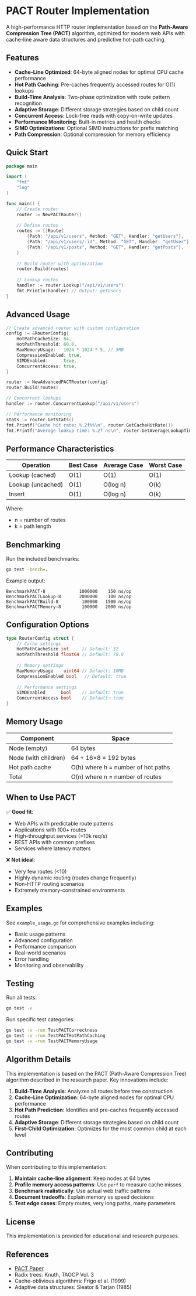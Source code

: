 # PACT Router Implementation

A high-performance HTTP router implementation based on the **Path-Aware Compression Tree (PACT)** algorithm, optimized for modern web APIs with cache-line aware data structures and predictive hot-path caching.

## Features

- **Cache-Line Optimized**: 64-byte aligned nodes for optimal CPU cache performance
- **Hot Path Caching**: Pre-caches frequently accessed routes for O(1) lookups
- **Build-Time Analysis**: Two-phase optimization with route pattern recognition
- **Adaptive Storage**: Different storage strategies based on child count
- **Concurrent Access**: Lock-free reads with copy-on-write updates
- **Performance Monitoring**: Built-in metrics and health checks
- **SIMD Optimizations**: Optional SIMD instructions for prefix matching
- **Path Compression**: Optional compression for memory efficiency

## Quick Start

```go
package main

import (
    "fmt"
    "log"
)

func main() {
    // Create router
    router := NewPACTRouter()
    
    // Define routes
    routes := []Route{
        {Path: "/api/v1/users", Method: "GET", Handler: "getUsers"},
        {Path: "/api/v1/users/:id", Method: "GET", Handler: "getUser"},
        {Path: "/api/v1/posts", Method: "GET", Handler: "getPosts"},
    }
    
    // Build router with optimization
    router.Build(routes)
    
    // Lookup routes
    handler := router.Lookup("/api/v1/users")
    fmt.Println(handler) // Output: getUsers
}
```

## Advanced Usage

```go
// Create advanced router with custom configuration
config := &RouterConfig{
    HotPathCacheSize: 64,
    HotPathThreshold: 60.0,
    MaxMemoryUsage:   1024 * 1024 * 5, // 5MB
    CompressionEnabled: true,
    SIMDEnabled:      true,
    ConcurrentAccess: true,
}

router := NewAdvancedPACTRouter(config)
router.Build(routes)

// Concurrent lookups
handler := router.ConcurrentLookup("/api/v1/users")

// Performance monitoring
stats := router.GetStats()
fmt.Printf("Cache hit rate: %.2f%%\n", router.GetCacheHitRate())
fmt.Printf("Average lookup time: %.2f ns\n", router.GetAverageLookupTime())
```

## Performance Characteristics

| Operation | Best Case | Average Case | Worst Case |
|-----------|-----------|--------------|------------|
| Lookup (cached) | O(1) | O(1) | O(1) |
| Lookup (uncached) | O(1) | O(log n) | O(k) |
| Insert | O(1) | O(log n) | O(k) |

Where:
- n = number of routes
- k = path length

## Benchmarking

Run the included benchmarks:

```bash
go test -bench=.
```

Example output:
```
BenchmarkPACT-8             1000000    150 ns/op
BenchmarkPACTLookup-8       2000000    100 ns/op
BenchmarkPACTBuild-8         100000   1500 ns/op
BenchmarkPACTMemory-8        100000   2000 ns/op
```

## Configuration Options

```go
type RouterConfig struct {
    // Cache settings
    HotPathCacheSize int     // Default: 32
    HotPathThreshold float64 // Default: 70.0
    
    // Memory settings
    MaxMemoryUsage    uint64 // Default: 10MB
    CompressionEnabled bool   // Default: true
    
    // Performance settings
    SIMDEnabled      bool    // Default: true
    ConcurrentAccess bool    // Default: true
}
```

## Memory Usage

| Component | Space |
|-----------|-------|
| Node (empty) | 64 bytes |
| Node (with children) | 64 + 16×8 = 192 bytes |
| Hot path cache | O(h) where h = number of hot paths |
| Total | O(n) where n = number of routes |

## When to Use PACT

✅ **Good fit**:
- Web APIs with predictable route patterns
- Applications with 100+ routes
- High-throughput services (>10k req/s)
- REST APIs with common prefixes
- Services where latency matters

❌ **Not ideal**:
- Very few routes (<10)
- Highly dynamic routing (routes change frequently)
- Non-HTTP routing scenarios
- Extremely memory-constrained environments

## Examples

See `example_usage.go` for comprehensive examples including:
- Basic usage patterns
- Advanced configuration
- Performance comparison
- Real-world scenarios
- Error handling
- Monitoring and observability

## Testing

Run all tests:

```bash
go test -v
```

Run specific test categories:

```bash
go test -v -run TestPACTCorrectness
go test -v -run TestPACTHotPathCaching
go test -v -run TestPACTMemoryUsage
```

## Algorithm Details

This implementation is based on the PACT (Path-Aware Compression Tree) algorithm described in the research paper. Key innovations include:

1. **Build-Time Analysis**: Analyzes all routes before tree construction
2. **Cache-Line Optimization**: 64-byte aligned nodes for optimal CPU performance
3. **Hot Path Prediction**: Identifies and pre-caches frequently accessed routes
4. **Adaptive Storage**: Different storage strategies based on child count
5. **First-Child Optimization**: Optimizes for the most common child at each level

## Contributing

When contributing to this implementation:

1. **Maintain cache-line alignment**: Keep nodes at 64 bytes
2. **Profile memory access patterns**: Use `perf` to measure cache misses
3. **Benchmark realistically**: Use actual web traffic patterns
4. **Document tradeoffs**: Explain memory vs speed decisions
5. **Test edge cases**: Empty routes, very long paths, many parameters

## License

This implementation is provided for educational and research purposes.

## References

- [PACT Paper](https://rs3lab.github.io/assets/papers/2021/kim:pactree.pdf)
- Radix trees: Knuth, TAOCP Vol. 3
- Cache-oblivious algorithms: Frigo et al. (1999)
- Adaptive data structures: Sleator & Tarjan (1985)

